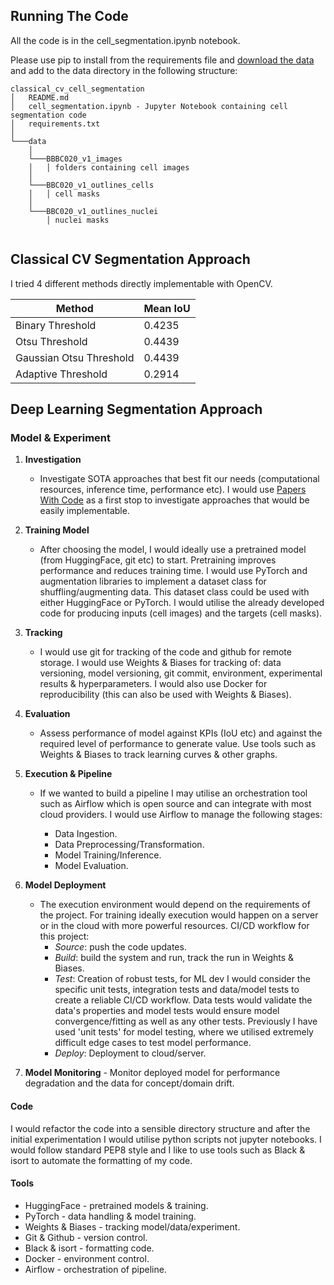 
## Running The Code

All the code is in the cell_segmentation.ipynb notebook.

Please use pip to install from the requirements file and [download the data](https://bbbc.broadinstitute.org/BBBC020) and add to the data directory in the following structure:

```
classical_cv_cell_segmentation
│   README.md
│   cell_segmentation.ipynb - Jupyter Notebook containing cell segmentation code 
│   requirements.txt
│
└───data
    │
    └───BBBC020_v1_images
    │   │ folders containing cell images
    │
    └───BBC020_v1_outlines_cells
    │   │ cell masks
    │
    └───BBC020_v1_outlines_nuclei
        │ nuclei masks


```

## Classical CV Segmentation Approach

I tried 4 different methods directly implementable with OpenCV.

| Method  | Mean IoU |
| ------------- | ------------- |
| Binary Threshold | 0.4235  |
| Otsu Threshold  | 0.4439  |
| Gaussian Otsu Threshold  | 0.4439  |
| Adaptive Threshold  | 0.2914  |
<!-- 
### Further Improvements
If I were restricted to classical CV methods there are a few more approaches I would investigate: -->

## Deep Learning Segmentation Approach

### Model & Experiment

1. **Investigation** 
    - Investigate SOTA approaches that best fit our needs (computational resources, inference time, performance etc). I would use [Papers With Code](https://paperswithcode.com/task/semantic-segmentation) as a first stop to investigate approaches that would be easily implementable.

2. **Training Model** 
    - After choosing the model, I would ideally use a pretrained model (from HuggingFace, git etc) to start. Pretraining improves performance and reduces training time. I would use PyTorch and augmentation libraries to implement a dataset class for shuffling/augmenting data. This dataset class could be used with either HuggingFace or PyTorch. I would utilise the already developed code for producing inputs (cell images) and the targets (cell masks).

3. **Tracking** 
    - I would use git for tracking of the code and github for remote storage. I would use Weights & Biases for tracking of: data versioning, model versioning, git commit, environment, experimental results & hyperparameters. I would also use Docker for reproducibility (this can also be used with Weights & Biases).

4. **Evaluation**
    - Assess performance of model against KPIs (IoU etc) and against the required level of performance to generate value. Use tools such as Weights & Biases to track learning curves & other graphs.

5. **Execution & Pipeline** 
    - If we wanted to build a pipeline I may utilise an orchestration tool such as Airflow which is open source and can integrate with most cloud providers. I would use Airflow to manage the following stages:

        + Data Ingestion.
        + Data Preprocessing/Transformation.
        + Model Training/Inference.
        + Model Evaluation.

6. **Model Deployment** 
    - The execution environment would depend on the requirements of the project. For training ideally execution would happen on a server or in the cloud with more powerful resources. CI/CD workflow for this project:
        + *Source*: push the code updates. 
        + *Build*: build the system and run, track the run in Weights & Biases.
        + *Test*: Creation of robust tests, for ML dev I would consider the specific unit tests, integration tests and data/model tests to create a reliable CI/CD workflow. Data tests would validate the data's properties and model tests would ensure model convergence/fitting as well as any other tests. Previously I have used 'unit tests' for model testing, where we utilised extremely difficult edge cases to test model performance.
        + *Deploy*: Deployment to cloud/server.
        
7. **Model Monitoring**
        - Monitor deployed model for performance degradation and the data for concept/domain drift.


#### Code

I would refactor the code into a sensible directory structure and after the initial experimentation I would utilise python scripts not jupyter notebooks. I would follow standard PEP8 style and I like to use tools such as Black & isort to automate the formatting of my code.


#### Tools

- HuggingFace - pretrained models & training.
- PyTorch - data handling & model training.
- Weights & Biases - tracking model/data/experiment.
- Git & Github - version control.
- Black & isort - formatting code.
- Docker - environment control.
- Airflow - orchestration of pipeline.




